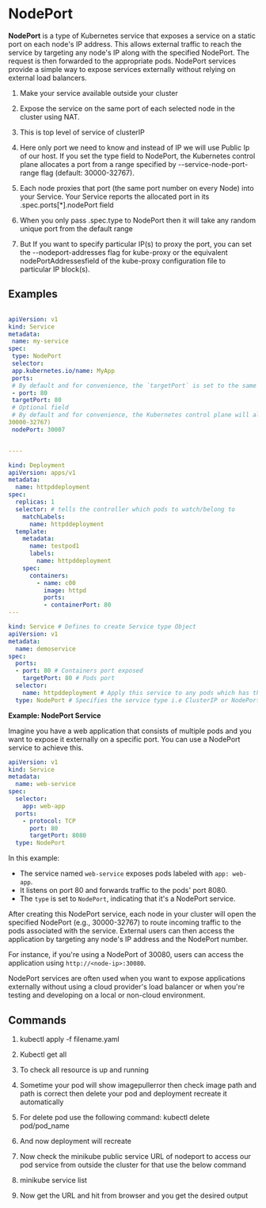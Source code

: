 # NodePort

**NodePort** is a type of Kubernetes service that exposes a service on a static port on each node's IP address. This allows external traffic to reach the service by targeting any node's IP along with the specified NodePort. The request is then forwarded to the appropriate pods. NodePort services provide a simple way to expose services externally without relying on external load balancers.

1. Make your service available outside your cluster
2. Expose the service on the same port of each selected node in the cluster using NAT.
3. This is top level of service of clusterIP
4. Here only port we need to know and instead of IP we will use Public Ip of our host.
If you set the type field to NodePort, the Kubernetes control plane allocates a port from a range specified 
by --service-node-port-range flag (default: 30000-32767).
5. Each node proxies that port (the same port number on every Node) into your Service. Your Service reports 
the allocated port in its .spec.ports[*].nodePort field

6. When you only pass .spec.type to NodePort then it will take any random unique port from the default range 
7. But If you want to specify particular IP(s) to proxy the port, you can set the --nodeport-addresses flag for 
kube-proxy or the equivalent nodePortAddressesfield of the kube-proxy configuration file to particular IP 
block(s).

## Examples

```yaml

apiVersion: v1
kind: Service
metadata:
 name: my-service
spec:
 type: NodePort
 selector:
 app.kubernetes.io/name: MyApp
 ports:
 # By default and for convenience, the `targetPort` is set to the same value as the `port` field.
 - port: 80
 targetPort: 80
 # Optional field
 # By default and for convenience, the Kubernetes control plane will allocate a port from a range (default: 
30000-32767)
 nodePort: 30007


----

kind: Deployment
apiVersion: apps/v1
metadata:
  name: httpddeployment
spec:
  replicas: 1
  selector: # tells the controller which pods to watch/belong to
    matchLabels:
      name: httpddeployment
  template:
    metadata:
      name: testpod1
      labels:
        name: httpddeployment
    spec:
      containers:
        - name: c00
          image: httpd
          ports:
          - containerPort: 80
---

kind: Service # Defines to create Service type Object
apiVersion: v1
metadata:
  name: demoservice
spec:
  ports:
  - port: 80 # Containers port exposed
    targetPort: 80 # Pods port
  selector:
    name: httpddeployment # Apply this service to any pods which has the specific label
  type: NodePort # Specifies the service type i.e ClusterIP or NodePort
```

**Example: NodePort Service**

Imagine you have a web application that consists of multiple pods and you want to expose it externally on a specific port. You can use a NodePort service to achieve this.

```yaml
apiVersion: v1
kind: Service
metadata:
  name: web-service
spec:
  selector:
    app: web-app
  ports:
    - protocol: TCP
      port: 80
      targetPort: 8080
  type: NodePort
```

In this example:
- The service named `web-service` exposes pods labeled with `app: web-app`.
- It listens on port 80 and forwards traffic to the pods' port 8080.
- The `type` is set to `NodePort`, indicating that it's a NodePort service.

After creating this NodePort service, each node in your cluster will open the specified NodePort (e.g., 30000-32767) to route incoming traffic to the pods associated with the service. External users can then access the application by targeting any node's IP address and the NodePort number.

For instance, if you're using a NodePort of 30080, users can access the application using `http://<node-ip>:30080`.

NodePort services are often used when you want to expose applications externally without using a cloud provider's load balancer or when you're testing and developing on a local or non-cloud environment.

## Commands

1. kubectl apply -f filename.yaml
2. Kubectl get all
3. To check all resource is up and running 
4. Sometime your pod will show imagepullerror then check image path and path is correct then delete your 
pod and deployment recreate it automatically 

5. For delete pod use the following command:
kubectl delete pod/pod_name
6. And now deployment will recreate 
7. Now check the minikube public service URL of nodeport to access our pod service from outside the cluster 
for that use the below command

8. minikube service list
9. Now get the URL and hit from browser and you get the desired output

